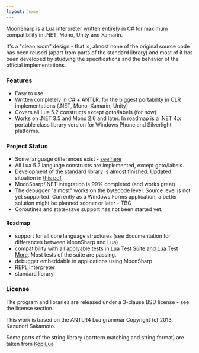 ```yaml
---
layout: home
---
```


MoonSharp is a Lua interpreter written entirely in C# for maximum compatibility in .NET, Mono, Unity and Xamarin.

It's a "clean room" design - that is, almost none of the original source code has been reused (apart from parts of the standard
library) and most of it has been developed by studying the specifications and the behavior of the official implementations.



### Features
* Easy to use
* Written completely in C# + ANTLR, for the biggest portability in CLR implementations (.NET, Mono, Xamarin, Unity)
* Covers all Lua 5.2 constructs except goto/labels (for now)
* Works on .NET 3.5 and Mono 2.6 and later. In roadmap is a .NET 4.x portable class library version for Windows Phone and Silverlight platforms.


### Project Status

 
* Some language differences exist - [see here](moonluadifferences.html)
* All Lua 5.2 language constructs are implemented, except goto/labels. 
* Development of the standard library is almost finished. Updated situation in [this pdf](http://www.moonsharp.org/MoonSharpStdLib.pdf)
* MoonSharp/.NET integration is 99% completed (and works great).
* The debugger "almost" works on the bytecode level. Source level is not yet supported. Currently as a Windows.Forms application, a better solution might be planned sooner or later - TBC
* Coroutines and state-save support has not been started yet.
 

#### Roadmap

* support for all core language structures (see documentation for differences between MoonSharp and Lua)
* compatibility with all applyable tests in [Lua Test Suite](http://www.lua.org/tests/5.2/) and [Lua Test More](http://fperrad.github.io/lua-TestMore/). Most tests of the suite are passing.
* debugger embeddable in applications using MoonSharp
* REPL interpreter
* standard library  
 

 
### License

The program and libraries are released under a 3-clause BSD license - see the license section.

This work is based on the ANTLR4 Lua grammar Copyright (c) 2013, Kazunori Sakamoto.

Some parts of the string library (parttern matching and string.format) are taken from [KopiLua](https://github.com/NLua/KopiLua)
